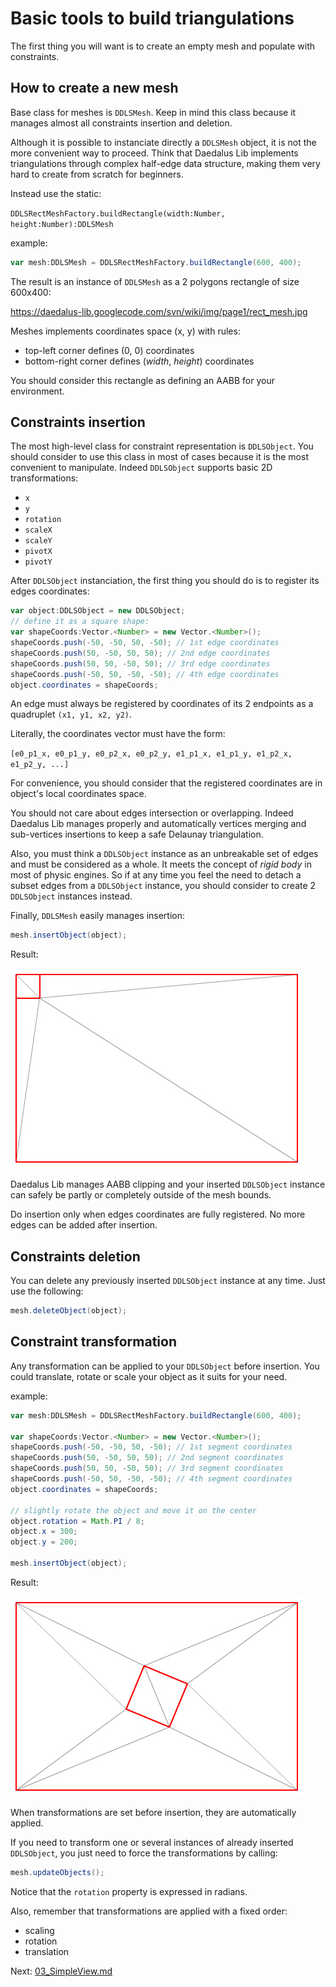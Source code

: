 # Basic tools to build triangulations

The first thing you will want is to create an empty mesh and populate with constraints.


## How to create a new mesh

Base class for meshes is `DDLSMesh`. Keep in mind this class because it manages almost all constraints insertion and deletion.

Although it is possible to instanciate directly a `DDLSMesh` object, it is not the more  convenient way to proceed. Think that Daedalus Lib implements triangulations through complex half-edge data structure, making them very hard to create from scratch for beginners.

Instead use the static:

`DDLSRectMeshFactory.buildRectangle(width:Number, height:Number):DDLSMesh`

example:

``` actionscript
var mesh:DDLSMesh = DDLSRectMeshFactory.buildRectangle(600, 400);
```

The result is an instance of `DDLSMesh` as a 2 polygons rectangle of size 600x400:

https://daedalus-lib.googlecode.com/svn/wiki/img/page1/rect_mesh.jpg

Meshes implements coordinates space (x, y) with rules:
 * top-left corner defines (0, 0) coordinates
 * bottom-right corner defines (_width_, _height_) coordinates

You should consider this rectangle as defining an AABB for your environment.

## Constraints insertion

The most high-level class for constraint representation is `DDLSObject`. You should consider to use this class in most of cases because it is the most convenient to manipulate. Indeed `DDLSObject` supports basic 2D transformations:

 * `x`
 * `y`
 * `rotation`
 * `scaleX`
 * `scaleY`
 * `pivotX`
 * `pivotY`
 
After `DDLSObject` instanciation, the first thing you should do is to register its edges coordinates:

``` actionscript
var object:DDLSObject = new DDLSObject;
// define it as a square shape:
var shapeCoords:Vector.<Number> = new Vector.<Number>();
shapeCoords.push(-50, -50, 50, -50); // 1st edge coordinates
shapeCoords.push(50, -50, 50, 50); // 2nd edge coordinates
shapeCoords.push(50, 50, -50, 50); // 3rd edge coordinates
shapeCoords.push(-50, 50, -50, -50); // 4th edge coordinates
object.coordinates = shapeCoords;
```

An edge must always be registered by coordinates of its 2 endpoints as a quadruplet `(x1, y1, x2, y2)`.

Literally, the coordinates vector must have the form:

`[e0_p1_x, e0_p1_y, e0_p2_x, e0_p2_y, e1_p1_x, e1_p1_y, e1_p2_x, e1_p2_y, ...]`

For convenience, you should consider that the registered coordinates are in object's local coordinates space.

You should not care about edges intersection or overlapping. Indeed Daedalus Lib manages properly and automatically vertices merging and sub-vertices insertions to keep a safe Delaunay triangulation.

Also, you must think a `DDLSObject` instance as an unbreakable set of edges and must be considered as a whole. It meets the concept of _rigid body_ in most of physic engines. So if at any time you feel the need to detach a subset edges from a `DDLSObject` instance, you should consider to create 2 `DDLSObject` instances instead.

Finally, `DDLSMesh` easily manages insertion:

``` actionscript
mesh.insertObject(object);
```

Result:

![](/docs/original-wiki/img/page1/insert_square.jpg)

Daedalus Lib manages AABB clipping and your inserted `DDLSObject` instance can safely be partly or completely outside of the mesh bounds.

Do insertion only when edges coordinates are fully registered. No more edges can be added after insertion.


## Constraints deletion

You can delete any previously inserted `DDLSObject` instance at any time. Just use the following:

``` actionscript
mesh.deleteObject(object);
```

## Constraint transformation

Any transformation can be applied to your `DDLSObject` before insertion. You could translate, rotate or scale your object as it suits for your need.

example:

``` actionscript
var mesh:DDLSMesh = DDLSRectMeshFactory.buildRectangle(600, 400);

var shapeCoords:Vector.<Number> = new Vector.<Number>();
shapeCoords.push(-50, -50, 50, -50); // 1st segment coordinates
shapeCoords.push(50, -50, 50, 50); // 2nd segment coordinates
shapeCoords.push(50, 50, -50, 50); // 3rd segment coordinates
shapeCoords.push(-50, 50, -50, -50); // 4th segment coordinates
object.coordinates = shapeCoords;

// slightly rotate the object and move it on the center
object.rotation = Math.PI / 8;
object.x = 300;
object.y = 200;

mesh.insertObject(object);
```

Result:

![](/docs/original-wiki/img/page1/transform_square.jpg)

When transformations are set before insertion, they are automatically applied.

If you need to transform one or several instances of already inserted `DDLSObject`, you just need to force the transformations by calling:

``` actionscript
mesh.updateObjects();
```

Notice that the `rotation` property is expressed in radians.

Also, remember that transformations are applied with a fixed order:

- scaling
- rotation
- translation

Next: [03_SimpleView.md](03_SimpleView.md)
